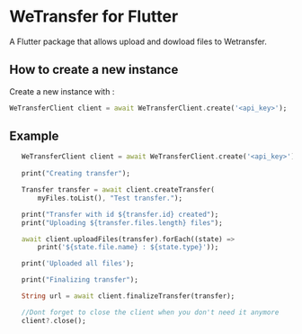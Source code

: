 # WeTransfer for Flutter

A Flutter package that allows upload and dowload files to Wetransfer.

## How to create a new instance

 Create a new instance with :

 ```dart
 WeTransferClient client = await WeTransferClient.create('<api_key>');
 ```

 ## Example

 ```dart
    WeTransferClient client = await WeTransferClient.create('<api_key>');
    
    print("Creating transfer");

    Transfer transfer = await client.createTransfer(
        myFiles.toList(), "Test transfer.");

    print("Transfer with id ${transfer.id} created");
    print("Uploading ${transfer.files.length} files");

    await client.uploadFiles(transfer).forEach((state) =>
        print('${state.file.name} : ${state.type}'));

    print('Uploaded all files');

    print("Finalizing transfer");

    String url = await client.finalizeTransfer(transfer);

    //Dont forget to close the client when you don't need it anymore
    client?.close();
 ```
